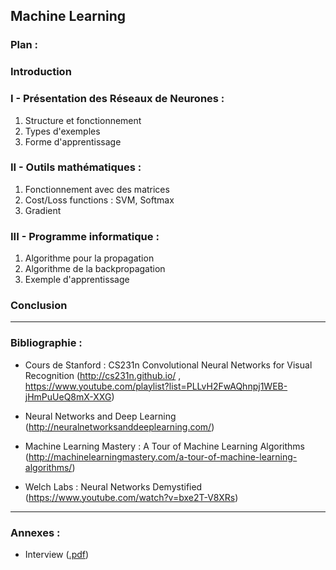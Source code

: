 ## Machine Learning

### Plan :

### Introduction

### I - Présentation des Réseaux de Neurones :

1. Structure et fonctionnement
2. Types d'exemples
3. Forme d'apprentissage

### II - Outils mathématiques :

1. Fonctionnement avec des matrices
2. Cost/Loss functions : SVM, Softmax
3. Gradient

### III - Programme informatique :

1. Algorithme pour la propagation
2. Algorithme de la backpropagation
3. Exemple d'apprentissage 

### Conclusion

---
### Bibliographie :
- Cours de Stanford : CS231n Convolutional Neural Networks for Visual Recognition
(http://cs231n.github.io/ , 
 https://www.youtube.com/playlist?list=PLLvH2FwAQhnpj1WEB-jHmPuUeQ8mX-XXG)

- Neural Networks and Deep Learning
(http://neuralnetworksanddeeplearning.com/)

- Machine Learning Mastery : A Tour of Machine Learning Algorithms
(http://machinelearningmastery.com/a-tour-of-machine-learning-algorithms/)

- Welch Labs : Neural Networks Demystified
(https://www.youtube.com/watch?v=bxe2T-V8XRs)

---

### Annexes :
- Interview ([.pdf](https://drive.google.com/open?id=0ByVoBueOuTdpU2MwZFNfeHhHVzA))



